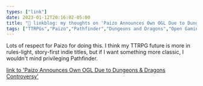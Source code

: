 ```yaml
---
types: ["link"]
date: 2023-01-12T20:16:02-05:00
title: "🔗 linkblog: my thoughts on 'Paizo Announces Own OGL Due to Dungeons & Dragons Controversy'"
tags: ["TTRPGs","Paizo","Pathfinder","Dungeons and Dragons","Open Gaming License","Wizards of the Coast"]
---
```

Lots of respect for Paizo for doing this. I think my TTRPG future is more in rules-light, story-first indie titles, but if I want something more classic, I wouldn't mind privileging Pathfinder.  
 

[link to 'Paizo Announces Own OGL Due to Dungeons & Dragons Controversy'](https://gizmodo.com/paizo-wizards-of-the-coast-dnd-open-rpg-ogl-1-1-1849982443)
